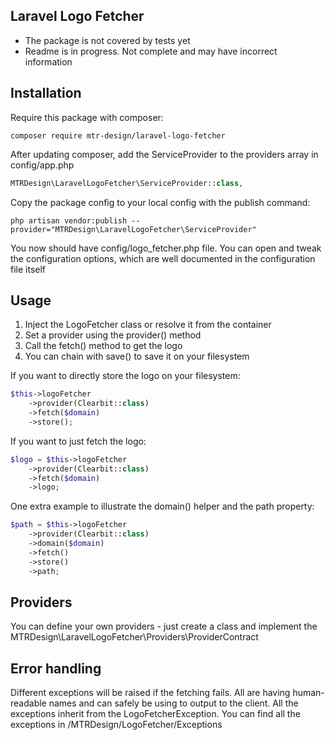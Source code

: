 ## Laravel Logo Fetcher

 - The package is not covered by tests yet
 - Readme is in progress. Not complete and may have incorrect information

## Installation

Require this package with composer:

```shell
composer require mtr-design/laravel-logo-fetcher
```

After updating composer, add the ServiceProvider to the providers array in config/app.php

```php
MTRDesign\LaravelLogoFetcher\ServiceProvider::class,
```

Copy the package config to your local config with the publish command:

```shell
php artisan vendor:publish --provider="MTRDesign\LaravelLogoFetcher\ServiceProvider"
```

You now should have config/logo_fetcher.php file. You can open and tweak the configuration options, which are well documented in the configuration file itself

## Usage

1. Inject the LogoFetcher class or resolve it from the container
2. Set a provider using the provider() method
3. Call the fetch() method to get the logo
4. You can chain with save() to save it on your filesystem

If you want to directly store the logo on your filesystem:
```php
$this->logoFetcher
    ->provider(Clearbit::class)
    ->fetch($domain)
    ->store();
```

If you want to just fetch the logo:
```php
$logo = $this->logoFetcher
    ->provider(Clearbit::class)
    ->fetch($domain)
    ->logo;
```

One extra example to illustrate the domain() helper and the path property:
```php
$path = $this->logoFetcher
    ->provider(Clearbit::class)
    ->domain($domain)
    ->fetch()
    ->store()
    ->path;
```

## Providers

You can define your own providers - just create a class and implement the MTRDesign\LaravelLogoFetcher\Providers\ProviderContract

## Error handling

Different exceptions will be raised if the fetching fails. All are having human-readable names and can safely be using to output to the client. All the exceptions inherit from the LogoFetcherException. You can find all the exceptions in /MTRDesign/LogoFetcher/Exceptions
